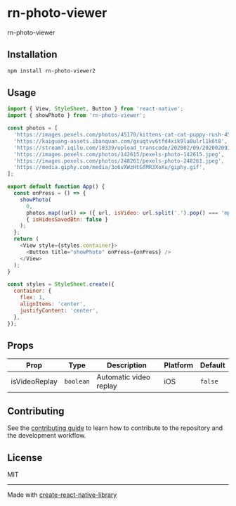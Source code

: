 # rn-photo-viewer

rn-photo-viewer

## Installation

```sh
npm install rn-photo-viewer2
```

## Usage

```js
import { View, StyleSheet, Button } from 'react-native';
import { showPhoto } from 'rn-photo-viewer';

const photos = [
  'https://images.pexels.com/photos/45170/kittens-cat-cat-puppy-rush-45170.jpeg',
  'https://kaiguang-assets.ibanquan.com/gxuqtvv6tfd4xik9la0ulrl1k6t8',
  'https://stream7.iqilu.com/10339/upload_transcode/202002/09/20200209104902N3v5Vpxuvb.mp4',
  'https://images.pexels.com/photos/142615/pexels-photo-142615.jpeg',
  'https://images.pexels.com/photos/248261/pexels-photo-248261.jpeg',
  'https://media.giphy.com/media/3o6vXWzHtGfMR3XoXu/giphy.gif',
];

export default function App() {
  const onPress = () => {
    showPhoto(
      0,
      photos.map((url) => ({ url, isVideo: url.split('.').pop() === 'mp4' })),
      { isHidesSavedBtn: false }
    );
  };
  return (
    <View style={styles.container}>
      <Button title="showPhoto" onPress={onPress} />
    </View>
  );
}

const styles = StyleSheet.create({
  container: {
    flex: 1,
    alignItems: 'center',
    justifyContent: 'center',
  },
});
```

## Props

| Prop | Type | Description | Platform | Default |
| ------ | ------ | ------ | ------ | ------ |  
| isVideoReplay | `` boolean `` |  Automatic video replay | iOS  | `` false `` |

## Contributing

See the [contributing guide](CONTRIBUTING.md) to learn how to contribute to the repository and the development workflow.

## License

MIT

---

Made with [create-react-native-library](https://github.com/callstack/react-native-builder-bob)
